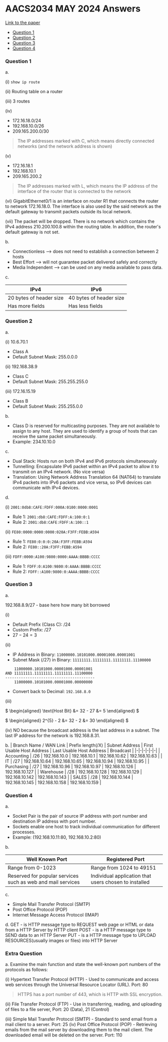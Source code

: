 # AACS2034 MAY 2024 Answers

[Link to the paper](https://eprints.tarc.edu.my/27893/1/AACS2034.pdf)

- [Question 1](#question-1)
- [Question 2](#question-2)
- [Question 3](#question-3)
- [Question 4](#question-4)

### Question 1

a.

(i) `show ip route`

(ii) Routing table on a router

(iii) 3 routes

(iv) 

- 172.16.18.0/24
- 192.168.10.0/26
- 209.165.200.0/30

> The IP addresses marked with C, which means directly connected networks (and the network address is shown)

(v) 

- 172.16.18.1
- 192.168.10.1
- 209.165.200.2

> The IP addresses marked with L, which means the IP address of the interface of the router that is connected to the network

(vi) GigabitEthernet0/1 is an interface on router R1 that connects the router to network 172.16.18.0. The interface is also used by the said network as the default gateway to transmit packets outside its local network.

(vii) The packet will be dropped. There is no network which contains the IPv4 address 210.200.100.8 within the routing table. In addition, the router's default gateway is not set.

b.  

- Connectionless --> does not need to establish a connection between 2 hosts
- Best Effort --> will not guarantee packet delivered safely and correctly
- Media Independent --> can be used on any media available to pass data.

c. 

| IPv4 | IPv6 |
| ---- | ---- |
| 20 bytes of header size | 40 bytes of header size |
| Has more fields | Has less fields |

### Question 2

a.

(i) 10.6.70.1

- Class A
- Default Subnet Mask: 255.0.0.0 

(ii) 192.168.38.9

- Class C 
- Default Subnet Mask: 255.255.255.0

(iii) 172.16.15.19

- Class B
- Default Subnet Mask: 255.255.0.0

b. 

- Class D is reserved for multicasting purposes. They are not available to assign to any host. They are used to identify a group of hosts that can receive the same packet simultaneously.
- Example: 234.10.10.0

c.

- Dual Stack: Hosts run on both IPv4 and IPv6 protocols simultaneously
- Tunnelling: Encapsulate IPv6 packet within an IPv4 packet to allow it to transmit on an IPv4 network. (No vice versa)
- Translation: Using Network Address Translation 64 (NAT64) to translate IPv4 packets into IPv6 packets and vice versa, so IPv6 devices can communicate with IPv4 devices.

d. 

(i) `2001:0db8:CAFE:FDFF:000A:0100:0000:0001`

- Rule 1: `2001:db8:CAFE:FDFF:A:100:0:1`
- Rule 2: `2001:db8:CAFE:FDFF:A:100::1`

(ii) `FE80:0000:0000:0000:020A:F3FF:FEBB:A594`

- Rule 1: `FE80:0:0:0:20A:F3FF:FEBB:A594`
- Rule 2: `FE80::20A:F3FF:FEBB:A594`

(iii) `FDFF:0000:A100:9800:0000:AAAA:BBBB:CCCC`

- Rule 1: `FDFF:0:A100:9800:0:AAAA:BBBB:CCCC`
- Rule 2: `FDFF::A100:9800:0:AAAA:BBBB:CCCC`

### Question 3

a.

192.168.8.9/27 - base here how many bit borrowed

(i) 

- Default Prefix (Class C): /24
- Custom Prefix: /27
- $27 - 24 = 3$


(ii)

- IP Address in Binary: `11000000.10101000.00001000.00001001`
- Subnet Mask (/27) in Binary: `11111111.11111111.11111111.11100000`

```
    11000000.10101000.00001000.00001001
AND 11111111.11111111.11111111.11100000
----------------------------------------
    11000000.10101000.00001000.00000000
```

- Convert back to Decimal: `192.168.8.0`

(iii)

$`
\begin{aligned}
\text{Host Bit} &= 32 - 27
 &= 5
\end{aligned}
`$

$`
\begin{aligned}
2^{5} - 2 &= 32 - 2
 &= 30
\end{aligned}
`$

(iv) NO because the broadcast address is the last address in a subnet. The last IP address for the network is 192.168.8.31.

b. 
| Branch Name / WAN Link | Prefix length(/X) | Subnet Address | First Usable Host Address | Last Usable Host Address | Broadcast |
|-|-|-|-|-|-|
| Accounting | /26 | 192.168.10.0 | 192.168.10.1 | 192.168.10.62 | 192.168.10.63 |
| IT | /27 | 192.168.10.64 | 192.168.10.65 | 192.168.10.94 | 192.168.10.95 |
| Purchasing | /27 | 192.168.10.96 | 192.168.10.97 | 192.168.10.126 | 192.168.10.127 |
| Warehouse | /28 | 192.168.10.128 | 192.168.10.129 | 192.168.10.142 | 192.168.10.143 |
| SALES | /28 | 192.168.10.144 | 192.168.10.145 | 192.168.10.158 | 192.168.10.159 |

### Question 4

a. 

- Socket Pair is the pair of source IP address with port number and destination IP address with port number.
- Sockets enable one host to track individual communication for different processes.
- Example: (192.168.10.11:80, 192.168.10.2:80)

b.

| Well Known Port | Registered Port |
| --------------- | --------------- |
| Range from 0-1023 | Range from 1024 to 49151 |
| Reserved for popular services such as web and mail services | Individual application that users chosen to installed |

c. 

- Simple Mail Transfer Protocol (SMTP)
- Post Office Protocol (POP)
- Internet Message Access Protocol (IMAP)

d. 
GET - is HTTP message type to REQUEST web page or HTML or data from a HTTP Server by HTTP client
POST - is a HTTP message type to SEND data to an HTTP Server
PUT - is a HTTP message type to UPLOAD RESOURCES(usually images or files) into HTTP Server

### Extra Question 

a. Examine the main function and state the well-known port numbers of the protocols as follows: 

(i) Hypertext Transfer Protocol (HTTP) - Used to communicate and access web services through the Universal Resource Locator (URL). Port: 80

> HTTPS has a port number of 443, which is HTTP with SSL encryption.

(ii) File Transfer Protocol (FTP) - Use in transferring, reading, and uploading of files to a file server, Port: 20 (Data), 21 (Control)

(iii) Simple Mail Transfer Protocol (SMTP) - Standard to send email from a mail client to a server. Port: 25
(iv) Post Office Protocol (POP) - Retrieving emails from the mail server by downloading them to the mail client. The downloaded email will be deleted on the server. Port: 110
